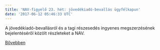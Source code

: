 ```yaml
---
title: 'NAV-figyelő 23. hét: jövedékiadó-bevallás ügyfélkapun'
date: '2017-06-12 05:46:33 UTC'
---
```


A jövedékiadó-bevallásról és a tagi részesedés ingyenes megszerzésének bejelentéséről közölt részleteket a NAV.


[Bővebben](http://ift.tt/2rlHFiL)
